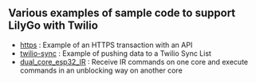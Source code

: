 ## Various examples of sample code to support LilyGo with Twilio

* [https](https://github.com/phundal-twilio/twilio-arduino/tree/main/examples/https) : Example of an HTTPS transaction with an API
* [twilio-sync](https://github.com/phundal-twilio/twilio-arduino/tree/main/examples/twilio-sync) : Example of pushing data to a Twilio Sync List
* [dual_core_esp32_IR](https://github.com/phundal-twilio/twilio-arduino/tree/main/examples/dual_core_esp32_IR) : Receive IR commands on one core and execute commands in an unblocking way on another core
